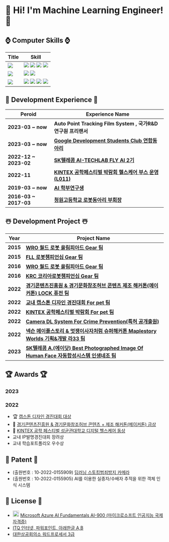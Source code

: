 # 	:lab_coat: Hi! I'm Machine Learning Engineer! :lab_coat:

## :watch: Computer Skills :watch: 
|Title|Skill|
|---|---|
|<img src="https://img.shields.io/badge/Python-9BF0E1?style=for-the-badge&logo=&logoColor=coral"/></a>|<img src="https://img.shields.io/badge/Python3-9999FF?style=for-the-badge&logo=Python&logoColor=white"/></a> <img src="https://img.shields.io/badge/Tensorflow-9999FF?style=for-the-badge&logo=TensorFlow&logoColor=white"/></a> <img src="https://img.shields.io/badge/ScikitLearn-9999FF?style=for-the-badge&logo=scikit-learn&logoColor=white"/></a> <img src="https://img.shields.io/badge/Flask-9999FF?style=for-the-badge&logo=Flask&logoColor=white"/></a>|
|<img src="https://img.shields.io/badge/Server-9BF0E1?style=for-the-badge&logo=&logoColor=coral"/></a>|<img src="https://img.shields.io/badge/Microsoft Azure-9999FF?style=for-the-badge&logo=Microsoft Azure&logoColor=white"/></a> <img src="https://img.shields.io/badge/Amazon AWS-9999FF?style=for-the-badge&logo=Amazon AWS&logoColor=white"/></a>|
|<img src="https://img.shields.io/badge/Else-9BF0E1?style=for-the-badge&logo=&logoColor=coral"/></a>|<img src="https://img.shields.io/badge/NVIDIA Jetson-9999FF?style=for-the-badge&logo=NVIDIA&logoColor=white"/></a> <img src="https://img.shields.io/badge/Ubuntu-9999FF?style=for-the-badge&logo=Ubuntu&logoColor=white"/></a> <img src="https://img.shields.io/badge/Iot-9999FF?style=for-the-badge&logo=Probot&logoColor=white"/></a> <img src="https://img.shields.io/badge/Catia V5 R20-9999FF?style=for-the-badge&logo=Dassault Systèmes&logoColor=white"/></a>|

## 🩻 Development Experience 🩻
|Peroid|Experience Name|
|---|---|
|**2023-03 ~ now**|**Auto Point Tracking Film System , 국가R&D연구원 프리랜서**|
|**2023-03 ~ now**|**[Google Development Students Club 연합동아리](https://gdsc-dju.web.app/)**|
|**2022-12 ~ 2023-02**|**[SK텔레콤 AI-TECHLAB FLY AI 2기](https://www.skttechacademy.com/)**|
|**2022-11**|**[KINTEX 공학페스티벌 박람회 헬스케어 부스 운영 (L011)](http://www.e2festa.kr/ko/work?stp=0)**|
|**2019-03 ~ now**|**[AI 학부연구생](https://github.com/chlrkdls)**|
|**2016-03 ~ 2017-03**|**[청원고등학교 로봇동아리 부회장](https://cafe.naver.com/cwrt)**|

## :snowman_with_snow: Development Project :snowman_with_snow: 
|Year|Project Name|
|---|---|
|**2015**|**[WRO 월드 로봇 올림피아드 Gear 팀](https://www.wro2022.org/)**|
|**2015**|**[FLL 로봇챔피언십 Gear 팀](https://www.firstinspires.org/robotics/fll)**|
|**2016**|**[WRO 월드 로봇 올림피아드 Gear 팀](https://www.wro2022.org/)**|
|**2016**|**[KRC 코리아로봇챔피언십 Gear 팀](http://www.fest.or.kr/119)**|
|**2022**|**[경기콘텐츠진흥원 & 경기문화창조허브 콘텐츠 제조 해커톤(메이커톤) LOCK 퓨전 팀](https://github.com/carrier1269/gyro_Bicycle_Locker.git)**|
|**2022**|**[교내 캡스톤 디자인 경진대회 For pet 팀](https://github.com/carrier1269/KINTEX_iot_cat_tower)**|
|**2022**|**[KINTEX 공학페스티벌 박람회 For pet 팀](https://user-images.githubusercontent.com/58325946/216480279-606f5f38-0ead-43e2-914e-90360d437953.png)**|
|**2022**|**[Camera DL System For Crime Prevention(특허 공개출원)](https://doi.org/10.8080/1020220155909)**|
|**2022**|**[넥슨 메이플스토리 & 멋쟁이사자처럼 슈퍼해커톤 Maplestory Worlds 기획&개발 라33 팀](https://github.com/carrier1269/Nexon_Maplestory_Hackathon)**|
|**2023**|**[SK텔레콤 A.(에이닷) Best Photographed Image Of Human Face 자동합성시스템 인생네조 팀](https://github.com/seongyonglim/GG)**|

## 🏆 Awards 🏆
### 2023
### 2022
-   :trophy: [캡스톤 디자인 경진대회 대상](https://user-images.githubusercontent.com/58325946/216479347-f95a0f88-dd0e-4f9d-8502-1a8d50efde0f.png)
-   :1st_place_medal: [경기콘텐츠진흥원 & 경기문화창조허브 콘텐츠 + 제조 해커톤(메이커톤) 금상](https://user-images.githubusercontent.com/58325946/216479407-a34fe191-8fbd-4aef-b593-10a217059d02.png)
-   :3rd_place_medal: [KINTEX 공학 페스티벌 성균관대학교 디지털 헬스케어 동상](https://user-images.githubusercontent.com/58325946/216477940-4a147f3e-c7e4-40e6-8ebc-52ff477f9ccf.png)
-   교내 IP발명경진대회 장려상
-   교내 학습포트폴리오 우수상

## :crystal_ball: Patent :crystal_ball:
- (출원번호 : 10-2022-0155909) [딥러닝 스토킹범죄방지 카메라](https://doi.org/10.8080/1020220155909)
- (출원번호 : 10-2022-0155905) AI를 이용한 실종자/수배자 추적을 위한 객체 인식 시스템 

## 🪪 License 🪪
- <img src="https://user-images.githubusercontent.com/58325946/215244321-3002313f-f77b-4eaa-93fa-00c671358149.png" width="20" height="20"> [Microsoft Azure AI Fundamentals AI-900 (마이크로소프트 인공지능 국제자격증)](https://user-images.githubusercontent.com/58325946/216269281-2ce36f4c-4784-4f96-add0-16fb41030f02.png)
- [ITQ 인터넷, 파워포인트, 아래한글 A,B](https://user-images.githubusercontent.com/58325946/216268728-c7d93277-8734-40c1-be81-ca93bf0f6f45.png)
- [대한상공회의소 워드프로세서 3급](https://user-images.githubusercontent.com/58325946/216268728-c7d93277-8734-40c1-be81-ca93bf0f6f45.png)


<!--
**carrier1269/carrier1269** is a ✨ _special_ ✨ repository because its `README.md` (this file) appears on your GitHub profile.

Here are some ideas to get you started:

- 🔭 I’m currently working on ...
- 🌱 I’m currently learning ...
- 👯 I’m looking to collaborate on ...
- 🤔 I’m looking for help with ...
- 💬 Ask me about ...
- 📫 How to reach me: ...
- 😄😄 Pronouns: ...
- ⚡ Fun fact: ... 
-->
